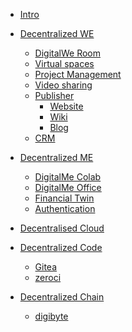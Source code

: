 - [Intro](intro.md)
- [Decentralized WE](web.md)
  - [DigitalWe Room](freeflow_connect.md)
  - [Virtual spaces](hubs.md)
  - [Project Management](taiga.md)
  - [Video sharing](peertube.md)
  - [Publisher](decentralized_we/publisher_website/publisher_website.md)
    - [Website](publisher_website)
    - [Wiki](publisher_wiki)
    - [Blog](publisher_blog)
  - [CRM](orocrm)
- [Decentralized ME](you.md)
  - [DigitalMe Colab](cryptpad.md)
  - [DigitalMe Office](digitalme)
  - [Financial Twin](fintwin)
  - [Authentication](coders/3bot/3bot_authentication.md)  
- [Decentralised Cloud](cloud.md)
- [Decentralized Code](coders.md)
  - [Gitea](gitea.md)
  - [zeroci](zeroci.md)
- [Decentralized Chain](blockchain.md)
  - [digibyte](digibyte.md)


  <!-- - [DigitalMe Files](digital_files.md) -->


<!--
Old structrure of the sidebar. 02/09/2020
Remove once new structure has been agreed and approved.

 - [Collaboration Tools](collaboration.md)
  - [Secure Office](cryptpad.md)
  - [Project Management](taiga.md)
  - [Video sharing](peertube.md)
  - [Video conferencing](freeflow_connect.md)
  - [Virtual spaces](hubs.md)
- [business](business.md)
  - [oro crm](orocrm)
  - [publisher_blog](publisher_blog)
  - [publisher_website](publisher_website)
  - [publisher_wiki](publisher_wiki)
- [developers](coders.md)
  - [Gitea](gitea.md)
  - [zeroci](zeroci.md)
- [blockchain](blockchain.md)
  - [digibyte](digibyte.md)
  - [wallet](wallet.md)  
- [wallet](wallet.md)
- [settings](settings.md)
-->




